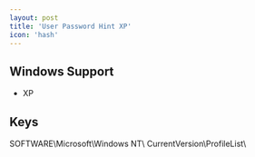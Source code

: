 ```yaml
---
layout: post
title: 'User Password Hint XP'
icon: 'hash'
---
```


## Windows Support

- XP



## Keys

SOFTWARE\Microsoft\Windows NT\ CurrentVersion\ProfileList\

